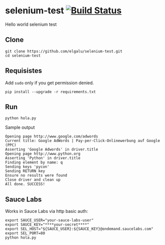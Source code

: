 # selenium-test [![Build Status](https://travis-ci.org/elgalu/selenium-test.svg?branch=master)](https://travis-ci.org/elgalu/selenium-test)

Hello world selenium test

## Clone

    git clone https://github.com/elgalu/selenium-test.git
    cd selenium-test

## Requisistes
Add `sudo` only if you get permission denied.

    pip install --upgrade -r requirements.txt

## Run

    python hola.py

Sample output

    Opening page http://www.google.com/adwords
    Current title: Google AdWords | Pay-per-Click-Onlinewerbung auf Google (PPC)
    Asserting 'Google Adwords' in driver.title
    Opening page http://www.python.org
    Asserting 'Python' in driver.title
    Finding element by name: q
    Sending keys 'pycon'
    Sending RETURN key
    Ensure no results were found
    Close driver and clean up
    All done. SUCCESS!

## Sauce Labs
Works in Sauce Labs via http basic auth:

    export SAUCE_USER="your-sauce-labs-user"
    export SAUCE_KEY="****your-secret****"
    export SEL_HOST="${SAUCE_USER}:${SAUCE_KEY}@ondemand.saucelabs.com"
    export SEL_PORT=80
    python hola.py
